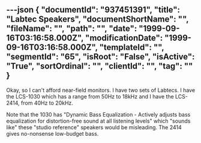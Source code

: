 ---json
{
  "documentId": "937451391",
  "title": "Labtec Speakers",
  "documentShortName": "",
  "fileName": "",
  "path": "",
  "date": "1999-09-16T03:16:58.000Z",
  "modificationDate": "1999-09-16T03:16:58.000Z",
  "templateId": "",
  "segmentId": "65",
  "isRoot": "False",
  "isActive": "True",
  "sortOrdinal": "",
  "clientId": "",
  "tag": ""
}
---

Okay, so I can't afford near-field monitors. I have two sets of Labtecs. I have the LCS-1030 which has a range from 50Hz to 18kHz and I have the LCS-2414, from 40Hz to 20kHz.

Note that the 1030 has &quot;Dynamic Bass Equalization - Actively adjusts bass equalization for distortion-free sound at all listening levels&quot; which &quot;sounds like&quot; these &quot;studio reference&quot; speakers would be misleading. The 2414 gives no-nonsense low-budget bass.
